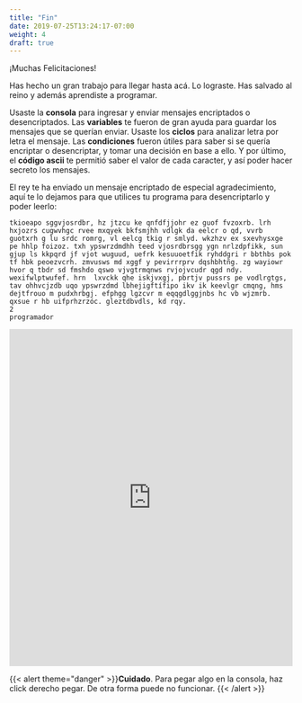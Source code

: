 ```yaml
---
title: "Fin"
date: 2019-07-25T13:24:17-07:00
weight: 4
draft: true
---
```


¡Muchas Felicitaciones!

Has hecho un gran trabajo para llegar hasta acá. Lo lograste. Has salvado al reino y además aprendiste a programar.

Usaste la **consola** para ingresar y enviar mensajes encriptados o desencriptados.
Las **variables** te fueron de gran ayuda para guardar los mensajes que se querían enviar.
Usaste los **ciclos** para analizar letra por letra el mensaje.
Las **condiciones** fueron útiles para saber si se quería encriptar o desencriptar, y tomar una decisión en base a ello.
Y por último, el **código ascii** te permitió saber el valor de cada caracter, y así poder hacer secreto los mensajes.

El rey te ha enviado un mensaje encriptado de especial agradecimiento, aquí te lo dejamos para que utilices tu programa para desencriptarlo y poder leerlo:
```
tkioeapo sggvjosrdbr, hz jtzcu ke qnfdfjjohr ez guof fvzoxrb. lrh hxjozrs cugwvhgc rvee mxqyek bkfsmjhh vdlgk da eelcr o qd, vvrb guotxrh g lu srdc romrg, vl eelcg tkig r smlyd. wkzhzv ex sxevhysxge pe hhlp foizoz. txh ypswrzdmdhh teed vjosrdbrsgg ygn nrlzdpfikk, sun gjup ls kkpqrd jf vjot wuguud, uefrk kesuuoetfik ryhddgri r bbthbs pok tf hbk peoezvcrh. zmvusws md xggf y pevirrrprv dqshbhtñg. zg wayiowr hvor q tbdr sd fmshdo qswo vjvgtrmqnws rvjojvcudr qgd ndy. wexifwlptwufef. hrn  lxvckk qhe iskjvxgj, pbrtjv pussrs pe vodlrgtgs, tav ohhvcjzdb uqo ypswrzdmd lbhejigftífipo ikv ik keevlgr cmqng, hms dejtfrouo m pudxhrbgj. efphgg lgzcvr m eqqgdlggjnbs hc vb wjzmrb. qxsue r hb uifprhzrzóc. gleztdbvdls, kd rqy.
2
programador
```


<iframe height="600px" width="100%" src="https://replit.com/@nuevofoundation/actividad-8?lite=true#main.cpp" scrolling="no" frameborder="no" allowtransparency="true" allowfullscreen="true" sandbox="allow-forms allow-pointer-lock allow-popups allow-same-origin allow-scripts allow-modals"></iframe>

{{< alert theme="danger" >}}**Cuidado**. Para pegar algo en la consola, haz click derecho pegar. De otra forma puede no funcionar. {{< /alert >}}

